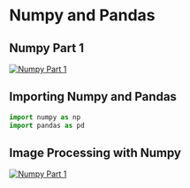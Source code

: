 # Numpy and Pandas

## Numpy Part 1
[![Numpy Part 1](https://img.youtube.com/vi/ogEfmubVJqI/0.jpg)](https://www.youtube.com/watch?v=ogEfmubVJqI)

## Importing Numpy and Pandas
```python
import numpy as np
import pandas as pd
```

## Image Processing with Numpy
[![Numpy Part 1](https://img.youtube.com/vi/WX0KvqE6AU/0.jpg)](https://www.youtube.com/watch?v=fWX0KvqE6AU)

